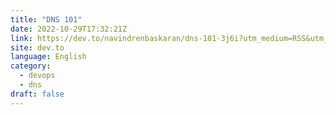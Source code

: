 ```yaml
---
title: "DNS 101"
date: 2022-10-29T17:32:21Z
link: https://dev.to/navindrenbaskaran/dns-101-3j6i?utm_medium=RSS&utm_source=news.12bit.vn
site: dev.to
language: English
category:
  - devops
  - dns
draft: false
---
```

